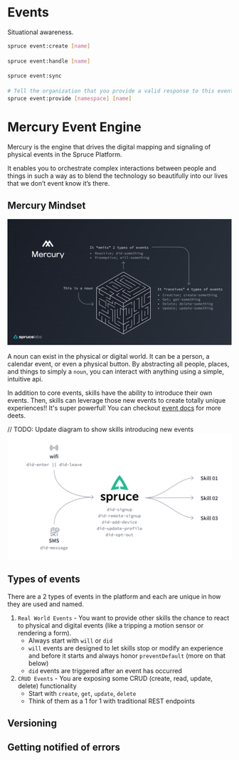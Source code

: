 # Events
Situational awareness.

```bash
spruce event:create [name]

spruce event:handle [name]

spruce event:sync

# Tell the organization that you provide a valid response to this event
spruce event:provide [namespace] [name]

```

# Mercury Event Engine

Mercury is the engine that drives the digital mapping and signaling of physical events in the Spruce Platform. 

It enables you to orchestrate complex interactions between people and things in such a way as to blend the technology so beautifully into our lives that we don’t event know it’s there.

## Mercury Mindset

![Mercury](../_images/mercury.png?raw=true "Mercury")

A noun can exist in the physical or digital world. It can be a person, a calendar event, or even a physical button. By abstracting all people, places, and things to simply a `noun`, you can interact with anything using a simple, intuitive api.

In addition to core events, skills have the ability to introduce their own events. Then, skills can leverage those new events to create totally unique experiences!! It's super powerful! You can checkout [event docs](events.md) for more deets.

// TODO: Update diagram to show skills introducing new events
![Event Architecture](../_images/Architecture.png?raw=true "Event Architecture")

## Types of events

There are a 2 types of events in the platform and each are unique in how they are used and named.

1. `Real World Events` - You want to provide other skills the chance to react to physical and digital events (like a tripping a motion sensor or rendering a form).
    - Always start with `will` or `did`
    - `will` events are designed to let skills stop or modify an experience and before it starts and always honor `preventDefault` (more on that below)
    - `did` events are triggered after an event has occurred
2. `CRUD Events` - You are exposing some CRUD (create, read, update, delete) functionality
    - Start with `create`, `get`, `update`, `delete`
    - Think of them as a 1 for 1 with traditional REST endpoints

## Versioning

## Getting notified of errors